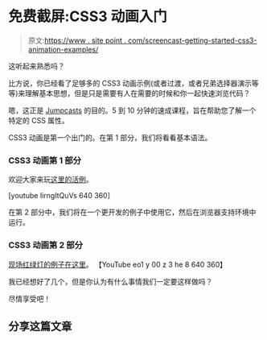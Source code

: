 # 免费截屏:CSS3 动画入门

> 原文:[https://www . site point . com/screencast-getting-started-css3-animation-examples/](https://www.sitepoint.com/screencast-getting-started-css3-animation-examples/)

这听起来熟悉吗？

比方说，你已经看了足够多的 CSS3 动画示例(或者过渡，或者兄弟选择器演示等等)来理解基本思想，但是只是需要有人在需要的时候和你一起快速浏览代码？

嗯，这正是 [Jumpcasts](https://www.sitepoint.com/get-started-with-git/ "Jumpcasts") 的目的。5 到 10 分钟的速成课程，旨在帮助您了解一个特定的 CSS 属性。

CSS3 动画是第一个出门的。在第 1 部分，我们将看看基本语法。

### CSS3 动画第 1 部分

欢迎大家来玩[这里的活例](http://dabblet.com/gist/2849701)。

[youtube IirngItQuVs 640 360]

在第 2 部分中，我们将在一个更开发的例子中使用它，然后在浏览器支持环境中运行。

### CSS3 动画第 2 部分

[现场红绿灯的例子在这里](http://dabblet.com/gist/2821951)。
【YouTube eo1 y 00 z 3 he 8 640 360】

我已经想好了几个，但是你认为有什么事情我们一定要这样做吗？

尽情享受吧！

## 分享这篇文章